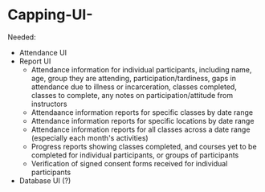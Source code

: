 # Capping-UI-

Needed:

-  Attendance UI
-  Report UI
    -  Attendance information for individual participants, including name, age, group they are attending, participation/tardiness, gaps in attendance due to illness or incarceration, classes completed, classes to complete, any notes on participation/attitude from instructors
    -  Attendaance information reports for specific classes by date range
    -  Attendance information reports for specific locations by date range
    -  Attendance information reports for all classes across a date range (especially each month's activities)
    -  Progress reports showing classes completed, and courses yet to be completed for individual participants, or groups of participants
    -  Verification of signed consent forms received for individual participants
-  Database UI (?)
